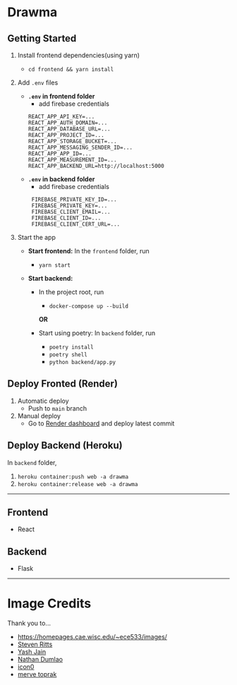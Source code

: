 # Drawma

## Getting Started

1. Install frontend dependencies(using yarn)

   - `cd frontend && yarn install`

2. Add `.env` files
   - **`.env` in frontend folder**
     - add firebase credentials
     ```
     REACT_APP_API_KEY=...
     REACT_APP_AUTH_DOMAIN=...
     REACT_APP_DATABASE_URL=...
     REACT_APP_PROJECT_ID=...
     REACT_APP_STORAGE_BUCKET=...
     REACT_APP_MESSAGING_SENDER_ID=...
     REACT_APP_APP_ID=...
     REACT_APP_MEASUREMENT_ID=...
     REACT_APP_BACKEND_URL=http://localhost:5000
     ```
   - **`.env` in backend folder**
     - add firebase credentials
     ```
      FIREBASE_PRIVATE_KEY_ID=...
      FIREBASE_PRIVATE_KEY=...
      FIREBASE_CLIENT_EMAIL=...
      FIREBASE_CLIENT_ID=...
      FIREBASE_CLIENT_CERT_URL=...
     ```
3. Start the app

   - **Start frontend:** In the `frontend` folder, run
     - `yarn start`
   - **Start backend:**

     - In the project root, run

       - `docker-compose up --build`

       **OR**

     - Start using poetry: In `backend` folder, run
       - `poetry install`
       - `poetry shell`
       - `python backend/app.py`

## Deploy Fronted (Render)

1. Automatic deploy
   - Push to `main` branch
2. Manual deploy
   - Go to [Render dashboard](https://dashboard.render.com/static/srv-btt37uoti7j17qdlschg) and deploy latest commit

## Deploy Backend (Heroku)

In `backend` folder,

1. `heroku container:push web -a drawma`
2. `heroku container:release web -a drawma`

---

## Frontend

- React

## Backend

- Flask

---

# Image Credits

Thank you to...

- https://homepages.cae.wisc.edu/~ece533/images/
- <a href="https://freeimages.com/photographer/jadegreen-43952">Steven Ritts</a>
- <a href="https://unsplash.com/@_yashrjain?utm_source=unsplash&amp;utm_medium=referral&amp;utm_content=creditCopyText">Yash Jain</a>
- <a href="https://unsplash.com/@nate_dumlao?utm_source=unsplash&amp;utm_medium=referral&amp;utm_content=creditCopyText">Nathan Dumlao</a>
- <a href="https://freeimages.com/photographer/icon0-79981">icon0</a>
- <a href="https://freeimages.com/photographer/merve-44914">merve toprak</a>
